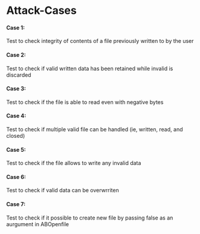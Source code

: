 # Attack-Cases

#### Case 1:
Test to check integrity of contents of a file previously written to by the user
#### Case 2:
Test to check if valid written data has been retained while invalid is discarded
#### Case 3:
Test to check if the file is able to read even with negative bytes
#### Case 4:
Test to check if multiple valid file can be handled (ie, written, read, and closed)
#### Case 5:
Test to check if the file allows to write any invalid data
#### Case 6:
Test to check if valid data can be overwrriten 
#### Case 7:
Test to check if it possible to create new file by passing false as an aurgument in ABOpenfile
